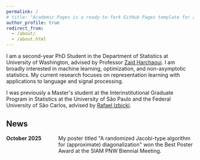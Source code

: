```yaml
---
permalink: /
# title: "Academic Pages is a ready-to-fork GitHub Pages template for academic personal websites"
author_profile: true
redirect_from: 
  - /about/
  - /about.html
---
```


I am a second-year PhD Student in the Department of Statistics at University of Washington, advised by Professor [Zaid Harchaoui](https://sites.google.com/uw.edu/zaid-harchaoui/main?authuser=0). I am broadly interested in machine learning, optimization, and non-asymptotic statistics. My current research focuses on representation learning with applications to language and signal processing.

I was previously a Master's student at the Interinstitutional Graduate Program in Statistics at the University of São Paulo and the Federal University of São Carlos, advised by [Rafael Izbicki](https://rafaelizbicki.com). 

## News 

<div style="display: flex; flex-direction: column; gap: 10px;">

<div style="display: flex; gap: 20px;">
  <b style="min-width: 120px;">October 2025</b> <span style="flex: 1;"> My poster titled "A randomized Jacobi-type algorithm for (approximate) diagonalization" won the Best Poster Award at the SIAM PNW Biennial Meeting.</span>
</div>

</div>
